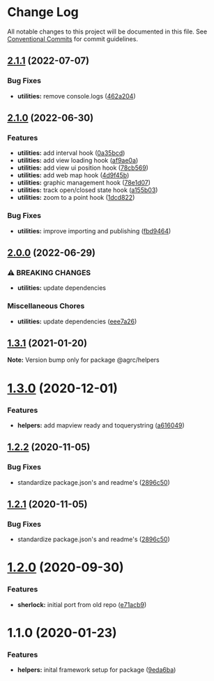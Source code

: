 # Change Log

All notable changes to this project will be documented in this file.
See [Conventional Commits](https://conventionalcommits.org) for commit guidelines.

## [2.1.1](https://github.com/agrc/kitchen-sink/compare/utilities-v2.1.0...utilities-v2.1.1) (2022-07-07)


### Bug Fixes

* **utilities:** remove console.logs ([462a204](https://github.com/agrc/kitchen-sink/commit/462a204c2d64a0a70b8d8eed015190d35ba86c6c))

## [2.1.0](https://github.com/agrc/kitchen-sink/compare/utilities-v2.0.0...utilities-v2.1.0) (2022-06-30)


### Features

* **utilities:** add interval hook ([0a35bcd](https://github.com/agrc/kitchen-sink/commit/0a35bcd2e303c818251aaab9b6fe601a05c4e8b6))
* **utilities:** add view loading hook ([af9ae0a](https://github.com/agrc/kitchen-sink/commit/af9ae0ad0ed01c54404c7f543f7114a713dd96fd))
* **utilities:** add view ui position hook ([78cb569](https://github.com/agrc/kitchen-sink/commit/78cb569c28af9e6b9cb149c8a7b2af80db888d4d))
* **utilities:** add web map hook ([4d9f45b](https://github.com/agrc/kitchen-sink/commit/4d9f45b981e45401fa4acda12dcc4d378ca33ad5))
* **utilities:** graphic management hook ([78e1d07](https://github.com/agrc/kitchen-sink/commit/78e1d079a679831db4a8231de1fd9f0d89417fd2))
* **utilities:** track open/closed state hook ([a155b03](https://github.com/agrc/kitchen-sink/commit/a155b0372d06c6adbda875c13a67997d9c70dfbd))
* **utilities:** zoom to a point hook ([1dcd822](https://github.com/agrc/kitchen-sink/commit/1dcd82238fb5ce5f5955891c25088972adeea91f))


### Bug Fixes

* **utilities:** improve importing and publishing ([fbd9464](https://github.com/agrc/kitchen-sink/commit/fbd9464bab5912a317b8a8d42268c0716aab2ce9))

## [2.0.0](https://github.com/agrc/kitchen-sink/compare/utilities-v1.3.1...utilities-v2.0.0) (2022-06-29)


### ⚠ BREAKING CHANGES

* **utilities:** update dependencies

### Miscellaneous Chores

* **utilities:** update dependencies ([eee7a26](https://github.com/agrc/kitchen-sink/commit/eee7a262f2e291877f5dca8c10da3d5cc8fcc062))

## [1.3.1](https://github.com/agrc/kitchen-sink/compare/@agrc/helpers@1.3.0...@agrc/helpers@1.3.1) (2021-01-20)

**Note:** Version bump only for package @agrc/helpers

# [1.3.0](https://github.com/agrc/kitchen-sink/compare/@agrc/helpers@1.2.2...@agrc/helpers@1.3.0) (2020-12-01)

### Features

- **helpers:** add mapview ready and toquerystring ([a616049](https://github.com/agrc/kitchen-sink/commit/a616049f1120ec4adc81d63a89bed04729d3edb1))

## [1.2.2](https://github.com/agrc/kitchen-sink/compare/@agrc/helpers@1.2.0...@agrc/helpers@1.2.2) (2020-11-05)

### Bug Fixes

- standardize package.json's and readme's ([2896c50](https://github.com/agrc/kitchen-sink/commit/2896c5074f397c43945d08d5d66435cc43a1f78a))

## [1.2.1](https://github.com/agrc/kitchen-sink/compare/@agrc/helpers@1.2.0...@agrc/helpers@1.2.1) (2020-11-05)

### Bug Fixes

- standardize package.json's and readme's ([2896c50](https://github.com/agrc/kitchen-sink/commit/2896c5074f397c43945d08d5d66435cc43a1f78a))

# [1.2.0](https://github.com/agrc/kitchen-sink/compare/@agrc/helpers@1.1.0...@agrc/helpers@1.2.0) (2020-09-30)

### Features

- **sherlock:** initial port from old repo ([e71acb9](https://github.com/agrc/kitchen-sink/commit/e71acb90edf04c6d3f303b50ae9a348440bdfca6))

# 1.1.0 (2020-01-23)

### Features

- **helpers:** inital framework setup for package ([9eda6ba](https://github.com/agrc/kitchen-sink/commit/9eda6ba829ad72b8ab299ff79bdedd0ad99a5227))
